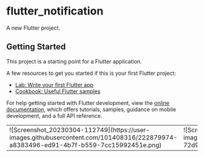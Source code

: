 # flutter_notification

A new Flutter project.

## Getting Started

This project is a starting point for a Flutter application.

A few resources to get you started if this is your first Flutter project:

- [Lab: Write your first Flutter app](https://docs.flutter.dev/get-started/codelab)
- [Cookbook: Useful Flutter samples](https://docs.flutter.dev/cookbook)

For help getting started with Flutter development, view the
[online documentation](https://docs.flutter.dev/), which offers tutorials,
samples, guidance on mobile development, and a full API reference.
<table>
  <tr>
    <td>![Screenshot_20230304-112749](https://user-images.githubusercontent.com/101408316/222879974-a8383496-ed91-4b7f-b559-7cc15992451e.png)</td>
    <td>![Screenshot_20230304-112738](https://user-images.githubusercontent.com/101408316/222879977-72d94cca-88f3-4052-87c0-923ea4d14cb2.png)</td>
    </tr>
    </table>

